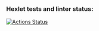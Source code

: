 ### Hexlet tests and linter status:
[![Actions Status](https://github.com/nastasja83/frontend-project-44/workflows/hexlet-check/badge.svg)](https://github.com/nastasja83/frontend-project-44/actions)